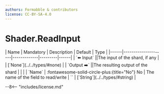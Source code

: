 ```yaml
---
authors: Formabble & contributors
license: CC-BY-SA-4.0
---
```



# Shader.ReadInput

<div class="sh-parameters" markdown="1">
| Name | Mandatory | Description | Default | Type |
|------|---------------------|-------------|---------|------|
| `⬅️ Input` ||The input of the shard, if any | | [`None`](../../types/#none) |
| `Output ➡️` ||The resulting output of the shard | |  |
| `Name` | :fontawesome-solid-circle-plus:{title="No"} No  | The name of the field to read/write | `` | [`String`](../../types/#string) |

</div>



--8<-- "includes/license.md"

